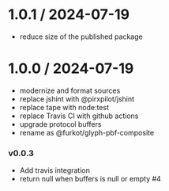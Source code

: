 
1.0.1 / 2024-07-19
==================

 * reduce size of the published package

1.0.0 / 2024-07-19
==================

 * modernize and format sources
 * replace jshint with @pirxpilot/jshint
 * replace tape with node:test
 * replace Travis CI with github actions
 * upgrade protocol buffers
 * rename as @furkot/glyph-pbf-composite

### v0.0.3

- Add travis integration
- return null when buffers is null or empty #4
